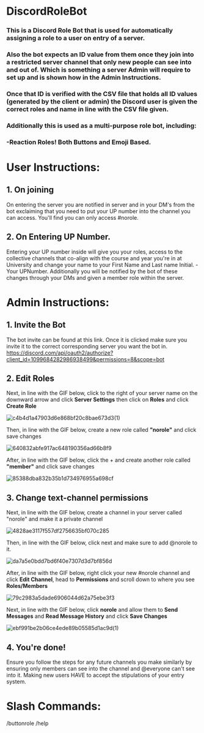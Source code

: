 # DiscordRoleBot
### This is a Discord Role Bot that is used for automatically assigning a role to a user on entry of a server. 

### Also the bot expects an ID value from them once they join into a restricted server channel that only new people can see into and out of. Which is something a server Admin will require to set up and is shown how in the Admin Instructions.

### Once that ID is verified with the CSV file that holds all ID values (generated by the client or admin) the Discord user is given the correct roles and name in line with the CSV file given.

### Additionally this is used as a multi-purpose role bot, including:
### -Reaction Roles! Both Buttons and Emoji Based.


# User Instructions:

## 1. On joining 

On entering the server you are notified in server and in your DM's from the bot exclaiming that you need to put your UP number into the channel you can access. You'll find you can only access #norole.

## 2. On Entering UP Number.

Entering your UP number inside will give you your roles, access to the collective channels that co-align with the course and year you're in at University and change your name to your First Name and Last name Initial. - Your UPNumber. Additionally you will be notified by the bot of these changes through your DMs and given a member role within the server.

# Admin Instructions:
## 1. Invite the Bot

The bot invite can be found at this link. Once it is clicked make sure you invite it to the correct corresponding server you want the bot in.
https://discord.com/api/oauth2/authorize?client_id=1099684282986938499&permissions=8&scope=bot

## 2. Edit Roles
Next, in line with the GIF below, click to the right of your server name on the downward arrow and click **Server Settings** then click on **Roles** and click **Create Role**

![c4b4d1a47903d6e868bf20c8bae673d3(1)](https://github.com/UP900420/DiscordRoleBot/assets/72605069/335c797e-a953-42cd-bf25-8031af649cd8)

Then, in line with the GIF below, create a new role called **"norole"** and click save changes 

![640832abfe917ac648190356ad66b8f9](https://github.com/UP900420/DiscordRoleBot/assets/72605069/e7e18bf0-efa4-45ce-8af2-9fcaf04c743c)

After, in line with the GIF below, click the + and create another role called **"member"** and click save changes

![85388dba832b35b1d734976955a698cf](https://github.com/UP900420/DiscordRoleBot/assets/72605069/715b2442-60aa-4ab9-b0dd-003bef52171e)

## 3. Change text-channel permissions

Next, in line with the GIF below, create a channel in your server called "norole" and make it a private channel 

![4828ae3117f557df2756635bf070c285](https://github.com/UP900420/DiscordRoleBot/assets/72605069/41dcae9f-3d67-4f49-bcb8-ac3e9b7bae34)

Then, in line with the GIF below, click next and make sure to add @norole to it.

![da7a5e0bdd7bd6f40e7307d3d7bf856d](https://github.com/UP900420/DiscordRoleBot/assets/72605069/02195449-5ab0-48d9-aada-695962506c29)


After, in line with the GIF below, right click your new #norole channel and click **Edit Channel**, head to **Permissions** and scroll down to where you see **Roles/Members**

![79c2983a5dade6906044d62a75ebe3f3](https://github.com/UP900420/DiscordRoleBot/assets/72605069/8c3844e3-52be-45a8-b957-fa3db69ce56f)


Next, in line with the GIF below, click **norole** and allow them to **Send Messages** and **Read Message History** and click **Save Changes**

![ebf991be2b06ce4ede89b05585d1ac9d(1)](https://github.com/UP900420/DiscordRoleBot/assets/72605069/5f0a0398-f6d9-4194-8ece-1590e937764a)


## 4. You're done!

Ensure you follow the steps for any future channels you make similarly by ensuring only members can see into the channel and @everyone can't see into it. Making new users HAVE to accept the stipulations of your entry system.

# Slash Commands:

/buttonrole
/help
